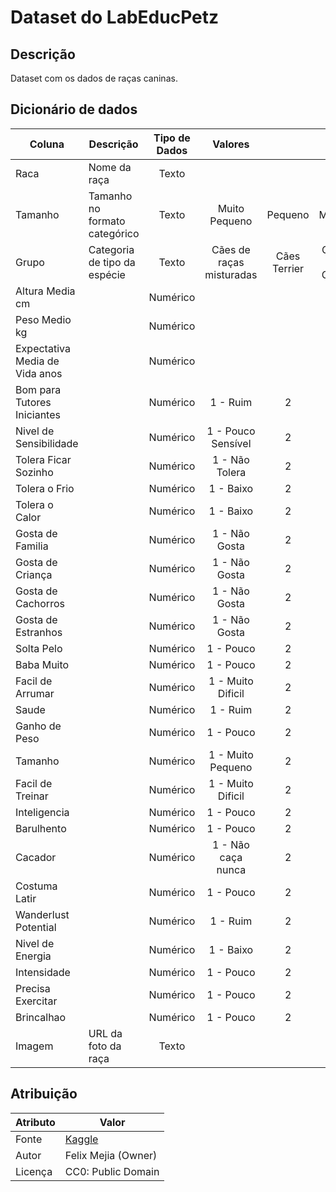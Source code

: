 # Dataset do LabEducPetz

## Descrição

Dataset com os dados de raças caninas.

## Dicionário de dados

| **Coluna**                     | **Descrição**                 | **Tipo de Dados** |         Valores          |              |              |                  |                    |                 |               |               |
| ------------------------------ | ----------------------------- | :---------------: | :----------------------: | :----------: | :----------: | :--------------: | :----------------: | :-------------: | :-----------: | :-----------: |
| Raca                           | Nome da raça                  |       Texto       |                          |              |              |                  |                    |                 |               |               |
| Tamanho                        | Tamanho no formato categórico |       Texto       |      Muito Pequeno       |   Pequeno    |    Médio     |      Grande      |    Muito Grande    |                 |               |               |
| Grupo                          | Categoria de tipo da espécie  |       Texto       | Cães de raças misturadas | Cães Terrier | Cães de Caça | Cães de Trabalho | Cães de Companhia  | Cães Esportivos | Cães Pastores | Cães Híbridos |
| Altura Media cm                |                               |     Numérico      |                          |              |              |                  |                    |                 |               |               |
| Peso Medio kg                  |                               |     Numérico      |                          |              |              |                  |                    |                 |               |               |
| Expectativa Media de Vida anos |                               |     Numérico      |                          |              |              |                  |                    |                 |               |               |
| Bom para Tutores Iniciantes    |                               |     Numérico      |         1 - Ruim         |      2       |      3       |        4         |      5 - Bom       |                 |               |               |
| Nivel de Sensibilidade         |                               |     Numérico      |    1 - Pouco Sensível    |      2       |      3       |        4         | 5 - Muito Sensível |                 |               |               |
| Tolera Ficar Sozinho           |                               |     Numérico      |      1 - Não Tolera      |      2       |      3       |        4         |   5 - Tolera Bem   |                 |               |               |
| Tolera o Frio                  |                               |     Numérico      |        1 - Baixo         |      2       |      3       |        4         |      5 - Alto      |                 |               |               |
| Tolera o Calor                 |                               |     Numérico      |        1 - Baixo         |      2       |      3       |        4         |      5 - Alto      |                 |               |               |
| Gosta de Familia               |                               |     Numérico      |      1 - Não Gosta       |      2       |      3       |        4         |     5 - Gosta      |                 |               |               |
| Gosta de Criança               |                               |     Numérico      |      1 - Não Gosta       |      2       |      3       |        4         |     5 - Gosta      |                 |               |               |
| Gosta de Cachorros             |                               |     Numérico      |      1 - Não Gosta       |      2       |      3       |        4         |     5 - Gosta      |                 |               |               |
| Gosta de Estranhos             |                               |     Numérico      |      1 - Não Gosta       |      2       |      3       |        4         |     5 - Gosta      |                 |               |               |
| Solta Pelo                     |                               |     Numérico      |        1 - Pouco         |      2       |      3       |        4         |     5 - Muito      |                 |               |               |
| Baba Muito                     |                               |     Numérico      |        1 - Pouco         |      2       |      3       |        4         |     5 - Muito      |                 |               |               |
| Facil de Arrumar               |                               |     Numérico      |    1 - Muito Dificil     |      2       |      3       |        4         |  5 - Muito Fácil   |                 |               |               |
| Saude                          |                               |     Numérico      |         1 - Ruim         |      2       |      3       |        4         |      5 - Boa       |                 |               |               |
| Ganho de Peso                  |                               |     Numérico      |        1 - Pouco         |      2       |      3       |        4         |     5 - Muito      |                 |               |               |
| Tamanho                        |                               |     Numérico      |    1 - Muito Pequeno     |      2       |      3       |        4         |  5 - Muito Grande  |                 |               |               |
| Facil de Treinar               |                               |     Numérico      |    1 - Muito Dificil     |      2       |      3       |        4         |  5 - Muito Fácil   |                 |               |               |
| Inteligencia                   |                               |     Numérico      |        1 - Pouco         |      2       |      3       |        4         |     5 - Muito      |                 |               |               |
| Barulhento                     |                               |     Numérico      |        1 - Pouco         |      2       |      3       |        4         |     5 - Muito      |                 |               |               |
| Cacador                        |                               |     Numérico      |    1 - Não caça nunca    |      2       |      3       |        4         |   5 - Caça muito   |                 |               |               |
| Costuma Latir                  |                               |     Numérico      |        1 - Pouco         |      2       |      3       |        4         |     5 - Muito      |                 |               |               |
| Wanderlust Potential           |                               |     Numérico      |         1 - Ruim         |      2       |      3       |        4         |      5 - Bom       |                 |               |               |
| Nivel de Energia               |                               |     Numérico      |        1 - Baixo         |      2       |      3       |        4         |      5 - Alto      |                 |               |               |
| Intensidade                    |                               |     Numérico      |        1 - Pouco         |      2       |      3       |        4         |     5 - Muito      |                 |               |               |
| Precisa Exercitar              |                               |     Numérico      |        1 - Pouco         |      2       |      3       |        4         |     5 - Muito      |                 |               |               |
| Brincalhao                     |                               |     Numérico      |        1 - Pouco         |      2       |      3       |        4         |     5 - Muito      |                 |               |               |
| Imagem                         | URL da foto da raça           |       Texto       |                          |              |              |                  |                    |                 |               |               |

## Atribuição

| Atributo | Valor                                                                                            |
| -------- | ------------------------------------------------------------------------------------------------ |
| Fonte    | [Kaggle](https://www.kaggle.com/datasets/fmejia21/demographics-of-academy-awards-oscars-winners) |
| Autor    | Felix Mejia (Owner)                                                                              |
| Licença  | CC0: Public Domain                                                                               |
